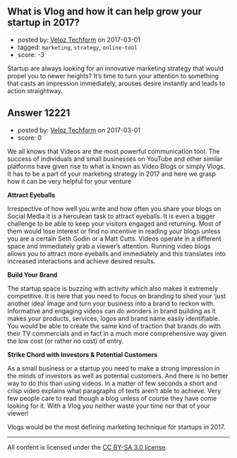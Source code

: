 ## What is Vlog and how it can help grow your startup in 2017?

- posted by: [Veloz Techform](https://stackexchange.com/users/9435636/veloz-techform) on 2017-03-01
- tagged: `marketing`, `strategy`, `online-tool`
- score: -3

<p>Startup are always looking for an innovative marketing strategy that would propel you to newer heights? It’s time to turn your attention to something that casts an impression immediately, arouses desire instantly and leads to action straightway.</p>



## Answer 12221

- posted by: [Veloz Techform](https://stackexchange.com/users/9435636/veloz-techform) on 2017-03-01
- score: 0

<p>We all knows that Videos are the most powerful communication tool. The success of individuals and small businesses on YouTube and other similar platforms have given rise to what is known as Video Blogs or simply Vlogs. It has to be a part of your marketing strategy in 2017 and here we grasp how it can be very helpful for your venture</p>

<p><strong>Attract Eyeballs</strong></p>

<p>Irrespective of how well you write and how often you share your blogs on Social Media it is a herculean task to attract eyeballs. It is even a bigger challenge to be able to keep your visitors engaged and returning. Most of them would lose interest or find no incentive in reading your blogs unless you are a certain Seth Godin or a Matt Cutts. Videos operate in a different space and immediately grab a viewer’s attention. Running video blogs allows you to attract more eyeballs and immediately and this translates into increased interactions and achieve desired results.</p>

<p><strong>Build Your Brand</strong></p>

<p>The startup space is buzzing with activity which also makes it extremely competitive. It is here that you need to focus on branding to shed your ‘just another idea’ image and turn your business into a brand to reckon with. Informative and engaging videos can do wonders in brand building as it makes your products, services, logos and brand name easily identifiable. You would be able to create the same kind of traction that brands do with their TV commercials and in fact in a much more comprehensive way given the low cost (or rather no cost) of entry.</p>

<p><strong>Strike Chord with Investors &amp; Potential Customers</strong></p>

<p>As a small business or a startup you need to make a strong impression in the minds of investors as well as potential customers. And there is no better way to do this than using videos. In a matter of few seconds a short and crisp video explains what paragraphs of texts aren’t able to achieve. Very few people care to read though a blog unless of course they have come looking for it. With a Vlog you neither waste your time nor that of your viewer!</p>

<p>Vlogs would be the most defining marketing technique for startups in 2017. </p>




---

All content is licensed under the [CC BY-SA 3.0 license](https://creativecommons.org/licenses/by-sa/3.0/).
